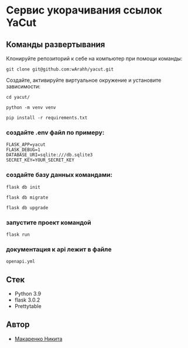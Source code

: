 # Сервис укорачивания ссылок YaCut
## Команды развертывания
Клонируйте репозиторий к себе на компьютер при помощи команды:
```
git clone git@github.com:wArahh/yacut.git
```

Создайте, активируйте виртуальное окружение и установите зависимости:
```
cd yacut/
```
```
python -m venv venv
```
```
pip install -r requirements.txt
```
### создайте .env файл по примеру:
```
FLASK_APP=yacut
FLASK_DEBUG=1
DATABASE_URI=sqlite:///db.sqlite3
SECRET_KEY=YOUR_SECRET_KEY
```
### создайте базу данных командами:
```angular2html
flask db init
```
```angular2html
flask db migrate
```
```angular2html
flask db upgrade
```
### запустите проект командой
```
flask run
```
### документация к api лежит в файле 
```
openapi.yml
```


## Стек
- Python 3.9
- flask 3.0.2
- Prettytable
## Автор
- [Макаренко Никита](https://github.com/wArahh)
